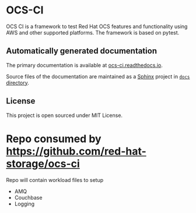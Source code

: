 # OCS-CI

OCS CI is a framework to test Red Hat OCS features and functionality using AWS
and other supported platforms. The framework is based on pytest.

## Automatically generated documentation

The primary documentation is available at
[ocs-ci.readthedocs.io](https://ocs-ci.readthedocs.io/en/latest/).

Source files of the documentation are maintained as a
[Sphinx](https://www.sphinx-doc.org/en/master/) project in [`docs`
directory](docs/).

## License

This project is open sourced under MIT License.
# Repo consumed by https://github.com/red-hat-storage/ocs-ci

Repo will contain workload files to setup

- AMQ
- Couchbase
- Logging
